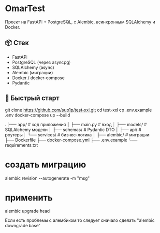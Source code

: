 # OmarTest

Проект на FastAPI + PostgreSQL, с Alembic, асинхронным SQLAlchemy и Docker.

## 📦 Стек

- FastAPI
- PostgreSQL (через asyncpg)
- SQLAlchemy (async)
- Alembic (миграции)
- Docker / docker-compose
- Pydantic

## 🚀 Быстрый старт


git clone https://github.com/sup1p/test-xxl.git
cd test-xxl
cp .env.example .env
docker-compose up --build

.
├── app/              # код приложения
│   ├── main.py       # вход
│   ├── models/       # SQLAlchemy модели
│   ├── schemas/      # Pydantic DTO
│   ├── api/          # роутеры
│   └── services/     # бизнес-логика
│
├── alembic/          # миграции
├── Dockerfile
├── docker-compose.yml
├── .env.example
└── requirements.txt

# создать миграцию
alembic revision --autogenerate -m "msg"

# применить
alembic upgrade head

Если есть проблемы с алембиком то следует сначало сделать "alembic downgrade base"